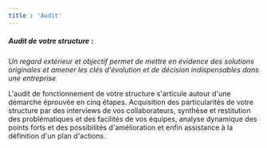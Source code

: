 ```yaml
---
title : 'Audit'
---
```


##### Audit de votre structure : 
*Un regard extérieur et objectif permet de mettre en évidence des solutions originales et amener les clés d'évolution et de décision indispensables dans une entreprise*

L'audit de fonctionnement de votre structure s'articule autour d'une démarche éprouvée en cinq étapes.
Acquisition des particularités de votre structure par des interviews de vos collaborateurs, synthèse et restitution des problématiques et des facilités de vos équipes, analyse dynamique des points forts et des possibilités d'amélioration et enfin assistance à la définition d'un plan d'actions.